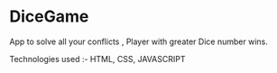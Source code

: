 # DiceGame



App to solve all your conflicts , Player with greater Dice number wins.

Technologies used :- HTML, CSS, JAVASCRIPT
